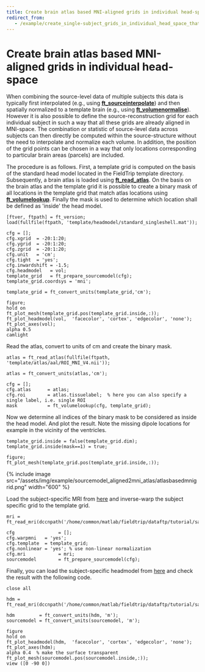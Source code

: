 ```yaml
---
title: Create brain atlas based MNI-aligned grids in individual head-space
redirect_from:
   - /example/create_single-subject_grids_in_individual_head_space_that_are_all_aligned_in_brain_atlas_based_mni_space/
---
```


# Create brain atlas based MNI-aligned grids in individual head-space

When combining the source-level data of multiple subjects this data is typically first interpolated (e.g., using **[ft_sourceinterpolate](/reference/ft_sourceinterpolate)**) and then spatially normalized to a template brain (e.g., using **[ft_volumenormalise](/reference/ft_volumenormalise)**). However it is also possible to define the source-reconstruction grid for each individual subject in such a way that all these grids are already aligned in MNI-space. The combination or statistic of source-level data across subjects can then directly be computed within the source-structure without the need to interpolate and normalize each volume. In addition, the position of the grid points can be chosen in a way that only locations corresponding to particular brain areas (parcels) are included.

The procedure is as follows. First, a template grid is computed on the basis of the standard head model located in the FieldTrip template directory. Subsequently, a brain atlas is loaded using **[ft_read_atlas](/reference/fileio/ft_read_atlas)**. On the basis on the brain atlas and the template grid it is possible to create a binary mask of all locations in the template grid that match atlas locations using **[ft_volumelookup](/reference/ft_volumelookup)**. Finally the mask is used to determine which location shall be defined as 'inside' the head model.

    [ftver, ftpath] = ft_version;
    load(fullfile(ftpath, 'template/headmodel/standard_singleshell.mat'));

    cfg = [];
    cfg.xgrid  = -20:1:20;
    cfg.ygrid  = -20:1:20;
    cfg.zgrid  = -20:1:20;
    cfg.unit   = 'cm';
    cfg.tight  = 'yes';
    cfg.inwardshift = -1.5;
    cfg.headmodel   = vol;
    template_grid   = ft_prepare_sourcemodel(cfg);
    template_grid.coordsys = 'mni';

    template_grid = ft_convert_units(template_grid,'cm');

    figure;
    hold on
    ft_plot_mesh(template_grid.pos(template_grid.inside,:));
    ft_plot_headmodel(vol,  'facecolor', 'cortex', 'edgecolor', 'none');
    ft_plot_axes(vol);
    alpha 0.5
    camlight

Read the atlas, convert to units of cm and create the binary mask.

    atlas = ft_read_atlas(fullfile(ftpath, 'template/atlas/aal/ROI_MNI_V4.nii'));

    atlas = ft_convert_units(atlas,'cm');

    cfg = [];
    cfg.atlas      = atlas;
    cfg.roi        = atlas.tissuelabel;  % here you can also specify a single label, i.e. single ROI
    mask           = ft_volumelookup(cfg, template_grid);

Now we determine all indices of the binary mask to be considered as inside the head model. And plot the result. Note the missing dipole locations for example in the vicinity of the ventricles.

    template_grid.inside = false(template_grid.dim);
    template_grid.inside(mask==1) = true;

    figure;
    ft_plot_mesh(template_grid.pos(template_grid.inside,:));

{% include image src="/assets/img/example/sourcemodel_aligned2mni_atlas/atlasbasedmnigrid.png" width="600" %}

Load the subject-specific MRI from [here](https://download.fieldtriptoolbox.org/tutorial/salzburg/mri.mat) and inverse-warp the subject specific grid to the template grid.

    mri = ft_read_mri(dccnpath('/home/common/matlab/fieldtrip/dataftp/tutorial/salzburg/mri.mat'));

    cfg                = [];
    cfg.warpmni   = 'yes';
    cfg.template  = template_grid;
    cfg.nonlinear = 'yes'; % use non-linear normalization
    cfg.mri            = mri;
    sourcemodel        = ft_prepare_sourcemodel(cfg);

Finally, you can load the subject-specific headmodel from [here](https://download.fieldtriptoolbox.org/tutorial/salzburg/hdm.mat) and check the result with the following code.

    close all

    hdm = ft_read_mri(dccnpath('/home/common/matlab/fieldtrip/dataftp/tutorial/salzburg/hdm.mat'));

    hdm         = ft_convert_units(hdm, 'm');
    sourcemodel = ft_convert_units(sourcemodel, 'm');

    figure
    hold on
    ft_plot_headmodel(hdm,  'facecolor', 'cortex', 'edgecolor', 'none');
    ft_plot_axes(hdm);
    alpha 0.4  % make the surface transparent
    ft_plot_mesh(sourcemodel.pos(sourcemodel.inside,:));
    view ([0 -90 0])
